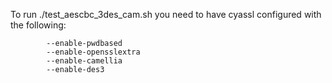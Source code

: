 
To run ./test_aescbc_3des_cam.sh you need to have cyassl configured with the following:

            --enable-pwdbased 
            --enable-opensslextra 
            --enable-camellia 
            --enable-des3


